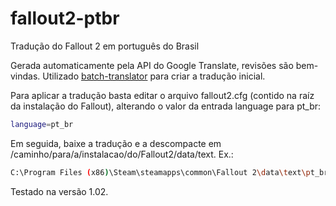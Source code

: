 # fallout2-ptbr
Tradução do Fallout 2 em português do Brasil

Gerada automaticamente pela API do Google Translate, revisões são bem-vindas.
Utilizado [batch-translator](https://github.com/michelmilezzi/batch-translator) para criar a tradução inicial.

Para aplicar a tradução basta editar o arquivo fallout2.cfg (contido na raíz da instalação do Fallout), alterando o valor da entrada language para pt_br:
```sh
language=pt_br
```
Em seguida, baixe a tradução e a descompacte em /caminho/para/a/instalacao/do/Fallout2/data/text. Ex.:
```sh
C:\Program Files (x86)\Steam\steamapps\common\Fallout 2\data\text\pt_br
```
Testado na versão 1.02. 


